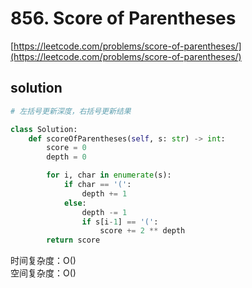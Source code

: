 # 856. Score of Parentheses
[https://leetcode.com/problems/score-of-parentheses/](https://leetcode.com/problems/score-of-parentheses/)


## solution

```python
# 左括号更新深度，右括号更新结果

class Solution:
    def scoreOfParentheses(self, s: str) -> int:
        score = 0
        depth = 0

        for i, char in enumerate(s):
            if char == '(':
                depth += 1
            else:
                depth -= 1
                if s[i-1] == '(':
                    score += 2 ** depth
        return score
```
时间复杂度：O() <br>
空间复杂度：O()
